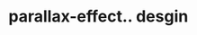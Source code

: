# parallax-effect.. desgin                                                                                                                                                                                                                                                                                                                                                                                                                                                                                                                                                                                    
